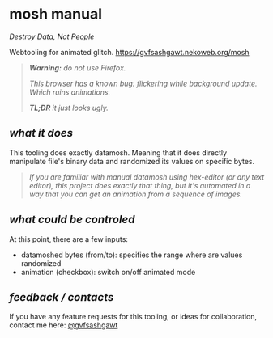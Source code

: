 # mosh manual

_Destroy Data, Not People_

Webtooling for animated glitch.
https://gvfsashgawt.nekoweb.org/mosh

> _**Warning:** do not use Firefox._
>
> _This browser has a known bug: flickering while background update. Which ruins animations._
>
> _**TL;DR** it just looks ugly._

## _what it does_

This tooling does exactly datamosh. Meaning that it does directly manipulate file's binary data and randomized its values on specific bytes.

> _If you are familiar with manual datamosh using hex-editor (or any text editor), this project does exactly that thing, but it's automated in a way that you can get an animation from a sequence of images._

## _what could be controled_

At this point, there are a few inputs:

- datamoshed bytes (from/to): specifies the range where are values randomized
- animation (checkbox): switch on/off animated mode

## _feedback / contacts_

If you have any feature requests for this tooling, or ideas for collaboration, contact me here: [@gvfsashgawt](https://instagram.com/gvfsashgawt)
